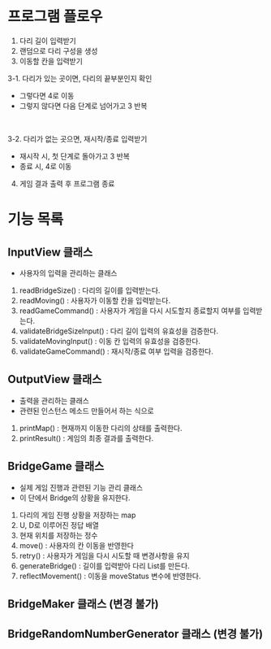 # 프로그램 플로우
1. 다리 길이 입력받기
2. 랜덤으로 다리 구성을 생성
3. 이동할 칸을 입력받기 <br>

 3-1. 다리가 있는 곳이면, 다리의 끝부분인지 확인
 - 그렇다면 4로 이동
 - 그렇지 않다면 다음 단계로 넘어가고 3 반복 
<br>

 3-2. 다리가 없는 곳으면, 재시작/종료 입력받기
 - 재시작 시, 첫 단계로 돌아가고 3 반복
 - 종료 시, 4로 이동
4. 게임 결과 출력 후 프로그램 종료

# 기능 목록

## InputView 클래스
 - 사용자의 입력을 관리하는 클래스

1. readBridgeSize() : 다리의 길이를 입력받는다.
2. readMoving() : 사용자가 이동할 칸을 입력받는다.
3. readGameCommand() : 사용자가 게임을 다시 시도할지 종료할지 여부를 입력받는다.
4. validateBridgeSizeInput() : 다리 길이 입력의 유효성을 검증한다.
5. validateMovingInput() : 이동 칸 입력의 유효성을 검증한다.
6. validateGameCommand() : 재시작/종료 여부 입력을 검증한다.

## OutputView 클래스
 - 출력을 관리하는 클래스
 - 관련된 인스턴스 메소드 만들어서 하는 식으로

1. printMap() : 현재까지 이동한 다리의 상태를 출력한다.
2. printResult() : 게임의 최종 결과를 출력한다.

## BridgeGame 클래스
 - 실제 게임 진행과 관련된 기능 관리 클래스
 - 이 단에서 Bridge의 상황을 유지한다.

1. 다리의 게임 진행 상황을 저장하는 map
2. U, D로 이루어진 정답 배열
3. 현재 위치를 저장하는 정수
4. move() : 사용자의 칸 이동을 반영한다
5. retry() : 사용자가 게임을 다시 시도할 때 변경사항을 유지
6. generateBridge() : 길이를 입력받아 다리 List를 만든다. 
7. reflectMovement() : 이동을 moveStatus 변수에 반영한다. 

## BridgeMaker 클래스 (변경 불가)

## BridgeRandomNumberGenerator 클래스 (변경 불가)